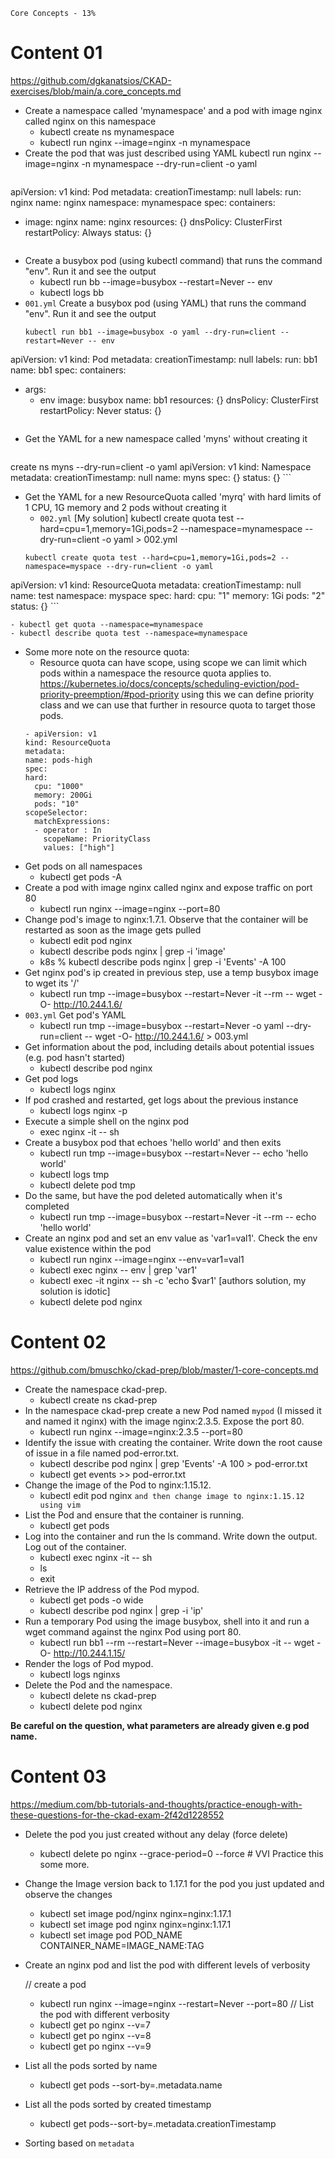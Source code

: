 `Core Concepts - 13%`
# Content 01
https://github.com/dgkanatsios/CKAD-exercises/blob/main/a.core_concepts.md


- Create a namespace called 'mynamespace' and a pod with image nginx called nginx on this namespace
    - kubectl create ns mynamespace
    - kubectl run nginx --image=nginx -n mynamespace
- Create the pod that was just described using YAML
    kubectl run nginx --image=nginx -n mynamespace --dry-run=client -o yaml  
    ```
apiVersion: v1
kind: Pod
metadata:
  creationTimestamp: null
  labels:
    run: nginx
  name: nginx
  namespace: mynamespace
spec:
  containers:
  - image: nginx
    name: nginx
    resources: {}
  dnsPolicy: ClusterFirst
  restartPolicy: Always
status: {}
    ```
- Create a busybox pod (using kubectl command) that runs the command "env". Run it and see the output
    - kubectl run bb --image=busybox --restart=Never -- env
    - kubectl logs bb
- `001.yml` Create a busybox pod (using YAML) that runs the command "env". Run it and see the output
    ```
    kubectl run bb1 --image=busybox -o yaml --dry-run=client --restart=Never -- env
apiVersion: v1
kind: Pod
metadata:
  creationTimestamp: null
  labels:
    run: bb1
  name: bb1
spec:
  containers:
  - args:
    - env
    image: busybox
    name: bb1
    resources: {}
  dnsPolicy: ClusterFirst
  restartPolicy: Never
status: {}
    ```
- Get the YAML for a new namespace called 'myns' without creating it
    ```
create ns myns --dry-run=client -o yaml 
apiVersion: v1
kind: Namespace
metadata:
  creationTimestamp: null
  name: myns
spec: {}
status: {}
    ```
- Get the YAML for a new ResourceQuota called 'myrq' with hard limits of 1 CPU, 1G memory and 2 pods without creating it
    - `002.yml` [My solution] kubectl create quota test --hard=cpu=1,memory=1Gi,pods=2 --namespace=mynamespace --dry-run=client -o yaml > 002.yml
    ```
    kubectl create quota test --hard=cpu=1,memory=1Gi,pods=2 --namespace=myspace --dry-run=client -o yaml
apiVersion: v1
kind: ResourceQuota
metadata:
  creationTimestamp: null
  name: test
  namespace: myspace
spec:
  hard:
    cpu: "1"
    memory: 1Gi
    pods: "2"
status: {}
    ```

    - kubectl get quota --namespace=mynamespace
    - kubectl describe quota test --namespace=mynamespace

- Some more note on the resource quota:
    - Resource quota can have scope, using scope we can limit which pods within a namespace the resource quota applies to. https://kubernetes.io/docs/concepts/scheduling-eviction/pod-priority-preemption/#pod-priority using this we can define priority class and we can use that further in resource quota to target those pods.
    ```
    - apiVersion: v1
  kind: ResourceQuota
  metadata:
    name: pods-high
  spec:
    hard:
      cpu: "1000"
      memory: 200Gi
      pods: "10"
    scopeSelector:
      matchExpressions:
      - operator : In
        scopeName: PriorityClass
        values: ["high"]
    ```
- Get pods on all namespaces
    - kubectl get pods -A
- Create a pod with image nginx called nginx and expose traffic on port 80
    - kubectl run nginx --image=nginx --port=80
- Change pod's image to nginx:1.7.1. Observe that the container will be restarted as soon as the image gets pulled
    - kubectl edit pod nginx
    - kubectl describe pods nginx | grep -i 'image'
    - k8s % kubectl describe pods nginx | grep -i 'Events' -A 100
- Get nginx pod's ip created in previous step, use a temp busybox image to wget its '/'
    - kubectl run tmp --image=busybox --restart=Never -it --rm -- wget -O- http://10.244.1.6/
- `003.yml` Get pod's YAML
    - kubectl run tmp --image=busybox --restart=Never -o yaml --dry-run=client -- wget -O- http://10.244.1.6/ > 003.yml
- Get information about the pod, including details about potential issues (e.g. pod hasn't started)
    - kubectl describe pod nginx
- Get pod logs
    - kubectl logs nginx
- If pod crashed and restarted, get logs about the previous instance
    - kubectl logs nginx -p 
- Execute a simple shell on the nginx pod
    - exec nginx -it -- sh
- Create a busybox pod that echoes 'hello world' and then exits
    - kubectl run tmp --image=busybox --restart=Never -- echo 'hello world'
    - kubectl logs tmp
    - kubectl delete pod tmp
- Do the same, but have the pod deleted automatically when it's completed
    - kubectl run tmp --image=busybox --restart=Never -it --rm -- echo 'hello world'
- Create an nginx pod and set an env value as 'var1=val1'. Check the env value existence within the pod
    - kubectl run nginx --image=nginx --env=var1=val1
    - kubectl exec nginx -- env | grep 'var1'
    - kubectl exec -it nginx -- sh -c 'echo $var1' [authors solution, my solution is idotic]
    - kubectl delete pod nginx

# Content 02
https://github.com/bmuschko/ckad-prep/blob/master/1-core-concepts.md

- Create the namespace ckad-prep.
    - kubectl create ns ckad-prep
- In the namespace ckad-prep create a new Pod named `mypod` (I missed it and named it nginx) with the image nginx:2.3.5. Expose the port 80.
    - kubectl run nginx --image=nginx:2.3.5 --port=80
- Identify the issue with creating the container. Write down the root cause of issue in a file named pod-error.txt.
    - kubectl describe pod nginx | grep 'Events' -A 100 >  pod-error.txt
    - kubectl get events >> pod-error.txt
- Change the image of the Pod to nginx:1.15.12.
    - kubectl edit pod nginx `and then change image to nginx:1.15.12 using vim`
- List the Pod and ensure that the container is running.
    - kubectl get pods
- Log into the container and run the ls command. Write down the output. Log out of the container.
    - kubectl exec nginx -it -- sh
    - ls
    - exit
- Retrieve the IP address of the Pod mypod.
    - kubectl get pods -o wide
    - kubectl describe pod nginx | grep -i 'ip'
- Run a temporary Pod using the image busybox, shell into it and run a wget command against the nginx Pod using port 80.
    - kubectl run bb1 --rm --restart=Never --image=busybox -it -- wget -O- http://10.244.1.15/
- Render the logs of Pod mypod.
    - kubectl logs nginxs
- Delete the Pod and the namespace.
    - kubectl delete ns ckad-prep
    - kubectl delete pod nginx

**Be careful on the question, what parameters are already given e.g pod name.**

# Content 03
https://medium.com/bb-tutorials-and-thoughts/practice-enough-with-these-questions-for-the-ckad-exam-2f42d1228552
- Delete the pod you just created without any delay (force delete)
    - kubectl delete po nginx --grace-period=0 --force # VVI Practice this some more. 
- Change the Image version back to 1.17.1 for the pod you just updated and observe the changes
    - kubectl set image pod/nginx nginx=nginx:1.17.1
    - kubectl set image pod nginx nginx=nginx:1.17.1
    - kubectl set image pod POD_NAME CONTAINER_NAME=IMAGE_NAME:TAG
- Create an nginx pod and list the pod with different levels of verbosity

    // create a pod
    - kubectl run nginx --image=nginx --restart=Never --port=80
    // List the pod with different verbosity
    - kubectl get po nginx --v=7
    - kubectl get po nginx --v=8
    - kubectl get po nginx --v=9
- List all the pods sorted by name
    - kubectl get pods --sort-by=.metadata.name
- List all the pods sorted by created timestamp
    - kubectl get pods--sort-by=.metadata.creationTimestamp
- Sorting based on `metadata`